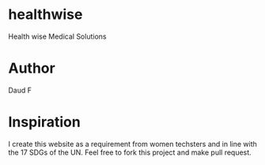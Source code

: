 # healthwise
Health wise Medical Solutions

# Author
Daud F

# Inspiration
I create this website as a requirement from women techsters and in line with the 17 SDGs of the
UN. Feel free to fork this project and make pull request.
